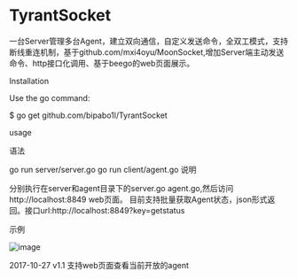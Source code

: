 # TyrantSocket
一台Server管理多台Agent，建立双向通信，自定义发送命令，全双工模式，支持断线重连机制，基于github.com/mxi4oyu/MoonSocket,增加Server端主动发送命令、http接口化调用、基于beego的web页面展示。

Installation

Use the go command:

$ go get github.com/bipabo1l/TyrantSocket

usage

语法

go run server/server.go
go run client/agent.go
说明

分别执行在server和agent目录下的server.go agent.go,然后访问http://localhost:8849 web页面。
目前支持批量获取Agent状态，json形式返回。接口url:http://localhost:8849?key=getstatus

示例

![image](https://raw.githubusercontent.com/bipabo1l/TyrantSocket/master/pic/pic.png)

2017-10-27
v1.1 支持web页面查看当前开放的agent